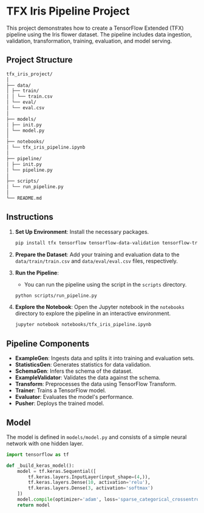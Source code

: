 # TFX Iris Pipeline Project

This project demonstrates how to create a TensorFlow Extended (TFX) pipeline using the Iris flower dataset. The pipeline includes data ingestion, validation, transformation, training, evaluation, and model serving.

## Project Structure

```bash
tfx_iris_project/
│
├── data/
│ ├── train/
│ │ └── train.csv
│ └── eval/
│ └── eval.csv
│
├── models/
│ ├── init.py
│ └── model.py
│
├── notebooks/
│ └── tfx_iris_pipeline.ipynb
│
├── pipeline/
│ ├── init.py
│ └── pipeline.py
│
├── scripts/
│ └── run_pipeline.py
│
└── README.md
```

## Instructions

1. **Set Up Environment**: Install the necessary packages.
    ```bash
    pip install tfx tensorflow tensorflow-data-validation tensorflow-transform tensorflow-model-analysis tensorflow-serving
    ```

2. **Prepare the Dataset**: Add your training and evaluation data to the `data/train/train.csv` and `data/eval/eval.csv` files, respectively.

3. **Run the Pipeline**:
    - You can run the pipeline using the script in the `scripts` directory.
    ```bash
    python scripts/run_pipeline.py
    ```

4. **Explore the Notebook**: Open the Jupyter notebook in the `notebooks` directory to explore the pipeline in an interactive environment.
    ```bash
    jupyter notebook notebooks/tfx_iris_pipeline.ipynb
    ```

## Pipeline Components

- **ExampleGen**: Ingests data and splits it into training and evaluation sets.
- **StatisticsGen**: Generates statistics for data validation.
- **SchemaGen**: Infers the schema of the dataset.
- **ExampleValidator**: Validates the data against the schema.
- **Transform**: Preprocesses the data using TensorFlow Transform.
- **Trainer**: Trains a TensorFlow model.
- **Evaluator**: Evaluates the model's performance.
- **Pusher**: Deploys the trained model.

## Model

The model is defined in `models/model.py` and consists of a simple neural network with one hidden layer.

```python
import tensorflow as tf

def _build_keras_model():
    model = tf.keras.Sequential([
        tf.keras.layers.InputLayer(input_shape=(4,)),
        tf.keras.layers.Dense(10, activation='relu'),
        tf.keras.layers.Dense(3, activation='softmax')
    ])
    model.compile(optimizer='adam', loss='sparse_categorical_crossentropy', metrics=['accuracy'])
    return model
```

